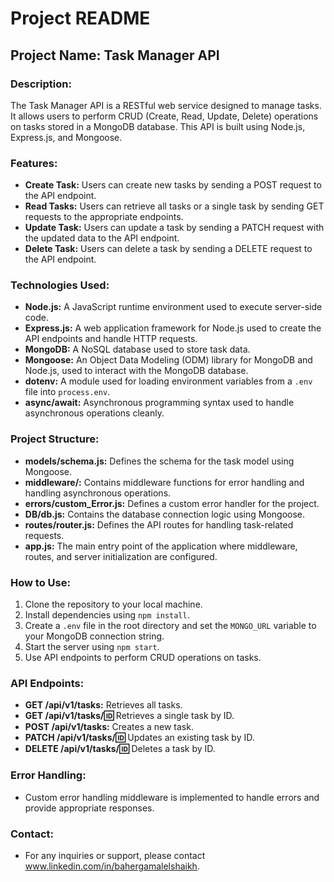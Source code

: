 # Project README

## Project Name: Task Manager API

### Description:
The Task Manager API is a RESTful web service designed to manage tasks. It allows users to perform CRUD (Create, Read, Update, Delete) operations on tasks stored in a MongoDB database. This API is built using Node.js, Express.js, and Mongoose.

### Features:
- **Create Task:** Users can create new tasks by sending a POST request to the API endpoint.
- **Read Tasks:** Users can retrieve all tasks or a single task by sending GET requests to the appropriate endpoints.
- **Update Task:** Users can update a task by sending a PATCH request with the updated data to the API endpoint.
- **Delete Task:** Users can delete a task by sending a DELETE request to the API endpoint.

### Technologies Used:
- **Node.js:** A JavaScript runtime environment used to execute server-side code.
- **Express.js:** A web application framework for Node.js used to create the API endpoints and handle HTTP requests.
- **MongoDB:** A NoSQL database used to store task data.
- **Mongoose:** An Object Data Modeling (ODM) library for MongoDB and Node.js, used to interact with the MongoDB database.
- **dotenv:** A module used for loading environment variables from a `.env` file into `process.env`.
- **async/await:** Asynchronous programming syntax used to handle asynchronous operations cleanly.

### Project Structure:
- **models/schema.js:** Defines the schema for the task model using Mongoose.
- **middleware/:** Contains middleware functions for error handling and handling asynchronous operations.
- **errors/custom_Error.js:** Defines a custom error handler for the project.
- **DB/db.js:** Contains the database connection logic using Mongoose.
- **routes/router.js:** Defines the API routes for handling task-related requests.
- **app.js:** The main entry point of the application where middleware, routes, and server initialization are configured.

### How to Use:
1. Clone the repository to your local machine.
2. Install dependencies using `npm install`.
3. Create a `.env` file in the root directory and set the `MONGO_URL` variable to your MongoDB connection string.
4. Start the server using `npm start`.
5. Use API endpoints to perform CRUD operations on tasks.

### API Endpoints:
- **GET /api/v1/tasks:** Retrieves all tasks.
- **GET /api/v1/tasks/:id:** Retrieves a single task by ID.
- **POST /api/v1/tasks:** Creates a new task.
- **PATCH /api/v1/tasks/:id:** Updates an existing task by ID.
- **DELETE /api/v1/tasks/:id:** Deletes a task by ID.

### Error Handling:
- Custom error handling middleware is implemented to handle errors and provide appropriate responses.


### Contact:
- For any inquiries or support, please contact www.linkedin.com/in/bahergamalelshaikh.
